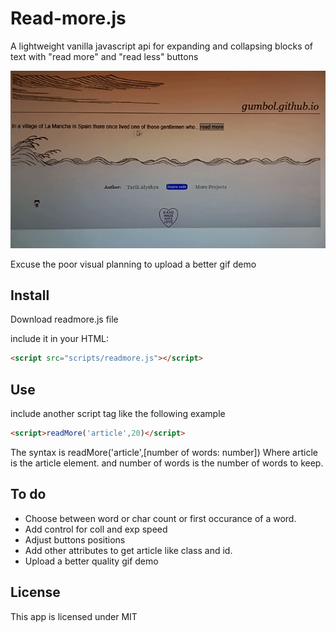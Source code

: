 # Read-more.js
A lightweight vanilla javascript api for expanding and collapsing blocks of text with "read more" and "read less" buttons

![demo gif](https://github.com/gumbol/Read-more.js/blob/main/readmorejs-demo.gif)

Excuse the poor visual planning to upload a better gif demo


## Install

Download readmore.js file

include it in your HTML:
```html
<script src="scripts/readmore.js"></script>
```


## Use
include another script tag like the following example
```html
<script>readMore('article',20)</script>
```

The syntax is
readMore('article',[number of words: number])
Where article is the article element. and number of words is the number of words to keep.

## To do

- Choose between word or char count or first occurance of a word.
- Add control for coll and exp speed
- Adjust buttons positions
- Add other attributes to get article like class and id.
- Upload a better quality gif demo

## License
This app is licensed under MIT

